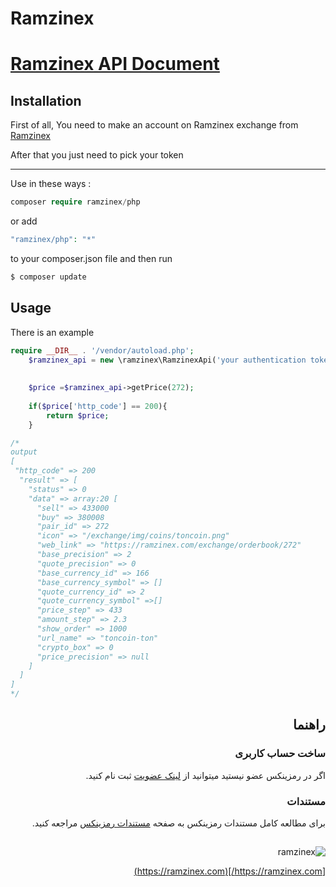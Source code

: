 # Ramzinex

# <a href="https://documenter.getpostman.com/view/15475713/UyxnD4dH">Ramzinex API Document</a>

## Installation
<p>
First of all, You need to make an account on Ramzinex exchange from <a href="https://ramzinex.com/exchange/pt/authentication">Ramzinex</a>
</p>
<p>
After that you just need to pick your token
</p>
<hr>

Use in these ways :

```php
composer require ramzinex/php
```

or add 

```php
"ramzinex/php": "*"
```
to your composer.json file and then run

```php
$ composer update
```


Usage
-----

There is an example 

```php
require __DIR__ . '/vendor/autoload.php';
	$ramzinex_api = new \ramzinex\RamzinexApi('your authentication token',['Authorization2: Bearer Your-Token','x-api-key: YOUR_API_KEY','additional_header : ....']);
	
	
	$price =$ramzinex_api->getPrice(272);
	
	if($price['http_code'] == 200){
		return $price;	
	}

/*
output
[
 "http_code" => 200
  "result" => [
    "status" => 0
    "data" => array:20 [
      "sell" => 433000
      "buy" => 380008
      "pair_id" => 272
      "icon" => "/exchange/img/coins/toncoin.png"
      "web_link" => "https://ramzinex.com/exchange/orderbook/272"
      "base_precision" => 2
      "quote_precision" => 0
      "base_currency_id" => 166
      "base_currency_symbol" => []
      "quote_currency_id" => 2
      "quote_currency_symbol" =>[] 
      "price_step" => 433
      "amount_step" => 2.3
      "show_order" => 1000
      "url_name" => "toncoin-ton"
      "crypto_box" => 0
      "price_precision" => null
    ]
  ]
]
*/
```




<div dir='rtl'>

## راهنما

### ساخت حساب کاربری

اگر در رمزینکس عضو نیستید میتوانید از [لینک عضویت](https://ramzinex.com/exchange/pt/authentication) ثبت نام کنید.

### مستندات

برای مطالعه کامل مستندات رمزینکس به صفحه [مستندات رمزینکس](https://documenter.getpostman.com/view/15475713/UyxnD4dH) مراجعه کنید.


##
![ramzinex](https://ramzinex.com/exchange/pt/static/media/logo-dark.254200c0c6e2e4874067db61e5b45cf6.svg)

[https://ramzinex.com/](https://ramzinex.com)

</div>